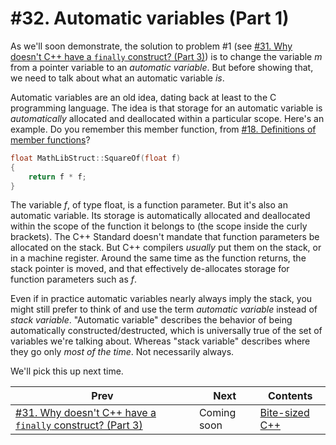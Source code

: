 # #32. Automatic variables (Part 1)

As we'll soon demonstrate, the solution to problem #1 (see [#31. Why doesn't C++ have a `finally` construct? (Part 3)](031.md)) is to change the variable *m* from a pointer variable to an *automatic variable*. But before showing that, we need to talk about what an automatic variable *is*.

Automatic variables are an old idea, dating back at least to the C programming language. The idea is that storage for an automatic variable is *automatically* allocated and deallocated within a particular scope. Here's an example. Do you remember this member function, from [#18. Definitions of member functions](018.md)?

```cpp
float MathLibStruct::SquareOf(float f)
{
    return f * f;
}
```

The variable *f*, of type float, is a function parameter. But it's also an automatic variable. Its storage is automatically allocated and deallocated within the scope of the function it belongs to (the scope inside the curly brackets). The C++ Standard doesn't mandate that function parameters be allocated on the stack. But C++ compilers *usually* put them on the stack, or in a machine register. Around the same time as the function returns, the stack pointer is moved, and that effectively de-allocates storage for function parameters such as *f*.

Even if in practice automatic variables nearly always imply the stack, you might still prefer to think of and use the term *automatic variable* instead of *stack variable*. "Automatic variable" describes the behavior of being automatically constructed/destructed, which is universally true of the set of variables we're talking about. Whereas "stack variable" describes where they go only *most of the time*. Not necessarily always.

We'll pick this up next time.

|Prev|Next|Contents|
|-|-|-|
|[#31. Why doesn't C++ have a `finally` construct? (Part 3)](031.md)|Coming soon|[Bite-sized C++](../README.md)|
